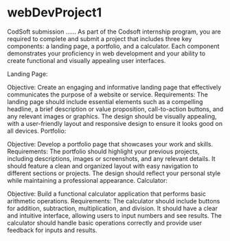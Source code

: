 # webDevProject1
CodSoft submission ......
As part of the Codsoft internship program, you are required to complete and submit a project that includes three key components: a landing page, a portfolio, and a calculator. Each component demonstrates your proficiency in web development and your ability to create functional and visually appealing user interfaces.

Landing Page:

Objective: Create an engaging and informative landing page that effectively communicates the purpose of a website or service.
Requirements: The landing page should include essential elements such as a compelling headline, a brief description or value proposition, call-to-action buttons, and any relevant images or graphics. The design should be visually appealing, with a user-friendly layout and responsive design to ensure it looks good on all devices.
Portfolio:

Objective: Develop a portfolio page that showcases your work and skills.
Requirements: The portfolio should highlight your previous projects, including descriptions, images or screenshots, and any relevant details. It should feature a clean and organized layout with easy navigation to different sections or projects. The design should reflect your personal style while maintaining a professional appearance.
Calculator:

Objective: Build a functional calculator application that performs basic arithmetic operations.
Requirements: The calculator should include buttons for addition, subtraction, multiplication, and division. It should have a clear and intuitive interface, allowing users to input numbers and see results. The calculator should handle basic operations correctly and provide user feedback for inputs and results.
